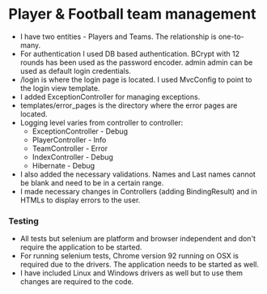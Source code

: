 # Player & Football team management
* I have two entities - Players and Teams. The relationship is one-to-many.
* For authentication I used DB based authentication. BCrypt with 12 rounds has been used as the password encoder. admin admin can be used as default login credentials. 
* /login is where the login page is located. I used MvcConfig to point to the login view template.
* I added ExceptionController for managing exceptions. 
* templates/error_pages is the directory where the error pages are located.
* Logging level varies from controller to controller:
    * ExceptionController - Debug
    * PlayerController - Info
    * TeamController - Error
    * IndexController - Debug
    * Hibernate - Debug
* I also added the necessary validations. Names and Last names cannot be blank and need to be in a certain range.
* I made necessary changes in Controllers (adding BindingResult) and in HTMLs to display errors to the user.

### Testing
* All tests but selenium are platform and browser independent and don't require the application to be started.
* For running selenium tests, Chrome version 92 running on OSX is required due to the drivers. The application needs to be started as well.
* I have included Linux and Windows drivers as well but to use them changes are required to the code.
